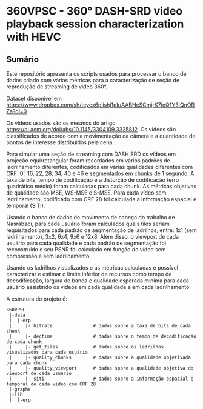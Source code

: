 # 360VPSC - 360° DASH-SRD video playback session characterization with HEVC

## Sumário

Este repositório apresenta os scripts usados para processar o banco de dados criado com várias métricas para a caracterização de seção de reprodução de streaming de video 360°. 

Dataset disponível em https://www.dropbox.com/sh/teyex6piishj1pk/AABNcSCmjrK7ioQ1Y3IQnORZa?dl=0

Os vídeos usados são os mesmos do artigo https://dl.acm.org/doi/abs/10.1145/3304109.3325812. Os vídeos são classificados de acordo com a movimentação da câmera e a quantidade de pontos de interesse distribuidos pela cena.

Para simular uma seção de streaming com DASH SRD os vídeos em projeção equirretangular foram recordados em vários padrões de ladrilhamento diferentes, codificados em várias qualidades diferentes com CRF '0', 16, 22, 28, 34, 40 e 46 e segmentados em chunks de 1 segundo. A taxa de bits, tempo de codificação e a distorção de codificação (erro quadrático médio) foram calculadas para cada chunk. As métricas objetivas de qualidade são MSE, WS-MSE e S-MSE. Para cada vídeo sem ladrilhamento, codificado com CRF 28 foi calculada a informação espacial e temporal (SITI).

Usando o banco de dados de movimento de cabeça do trabalho de Nasrabadi, para cada usuário foram calculados quais tiles seriam requisitados para cada padrão de segmentação de ladrilhos, entre: 1x1 (sem ladrilhamento), 3x2, 6x4, 9x6 e 12x8. Além disso, o viewport de cada usuário para cada qualidade e cada padrão de segmentação foi reconstruído e seu PSNR foi calculado em função do vídeo sem compressão e sem ladrilhamento.

Usando os ladrilhos visualizados e as métricas calculadas é possível caracterizar e estimar o limite inferior de recursos como tempo de decodificação, largura de banda e qualidade esperada mínima para cada usuário assistindo os vídeos em cada qualidade e em cada ladrilhamento. 

A estrutura do projeto é:
```
360VPSC  
 |-data  
 |  |-erp  
 |     |- bitrate               # dados sobre a taxa de bits de cada chunk  
 |     |- dectime               # dados sobre o tempo de decodificação de cada chunk  
 |     |- get_tiles             # dados sobre os ladrilhos visualizados para cada usuário  
 |     |- quality_chunks        # dados sobre a qualidade objetivada para cada chunk  
 |     |- quality_viewport      # dados sobre a qualidade objetiva do viewport de cada usuário  
 |     |- siti                  # dados sobre a informação espacial e temporal de cada vídeo com CRF 28  
 |-graphs  
 |-lib  
 |  |-erp  
 ```